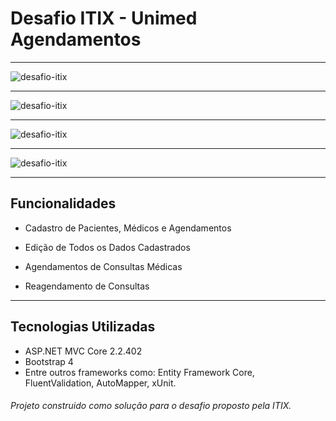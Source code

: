 # Desafio ITIX - Unimed Agendamentos

---

![desafio-itix](https://user-images.githubusercontent.com/37948637/64942671-0ed72c80-d840-11e9-98ba-730aef769896.png)

---

![desafio-itix](https://user-images.githubusercontent.com/37948637/64942670-0e3e9600-d840-11e9-8334-5b371a4c2585.png)

---

![desafio-itix](https://user-images.githubusercontent.com/37948637/64942678-11d21d00-d840-11e9-9ffc-b8571f571d5b.png)

---

![desafio-itix](https://user-images.githubusercontent.com/37948637/64942665-0da5ff80-d840-11e9-8e8e-4e6c1e6d1a76.png)

---


## Funcionalidades 
- Cadastro de Pacientes, Médicos e Agendamentos

- Edição de Todos os Dados Cadastrados

- Agendamentos de Consultas Médicas

- Reagendamento de Consultas

---

## Tecnologias Utilizadas
- ASP.NET MVC Core 2.2.402
- Bootstrap 4
- Entre outros frameworks como: Entity Framework Core, FluentValidation, AutoMapper, xUnit.




###### Projeto construido como solução para o desafio proposto pela ITIX.

